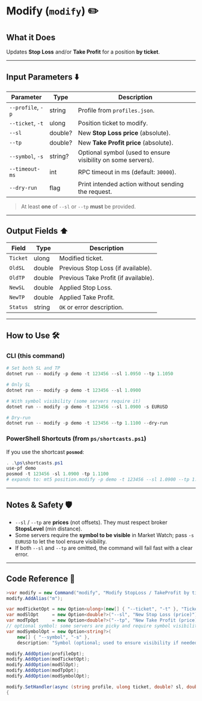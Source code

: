 # Modify (`modify`) ✏️

## What it Does

Updates **Stop Loss** and/or **Take Profit** for a position **by ticket**.

---

## Input Parameters ⬇️

| Parameter         | Type    | Description                                                  |
| ----------------- | ------- | ------------------------------------------------------------ |
| `--profile`, `-p` | string  | Profile from `profiles.json`.                                |
| `--ticket`, `-t`  | ulong   | Position ticket to modify.                                   |
| `--sl`            | double? | New **Stop Loss price** (absolute).                          |
| `--tp`            | double? | New **Take Profit price** (absolute).                        |
| `--symbol`, `-s`  | string? | Optional symbol (used to ensure visibility on some servers). |
| `--timeout-ms`    | int     | RPC timeout in ms (default: `30000`).                        |
| `--dry-run`       | flag    | Print intended action without sending the request.           |

> At least **one** of `--sl` or `--tp` **must** be provided.

---

## Output Fields ⬆️

| Field    | Type   | Description                          |
| -------- | ------ | ------------------------------------ |
| `Ticket` | ulong  | Modified ticket.                     |
| `OldSL`  | double | Previous Stop Loss (if available).   |
| `OldTP`  | double | Previous Take Profit (if available). |
| `NewSL`  | double | Applied Stop Loss.                   |
| `NewTP`  | double | Applied Take Profit.                 |
| `Status` | string | `OK` or error description.           |

---

## How to Use 🛠️

### CLI (this command)

```powershell
# Set both SL and TP
dotnet run -- modify -p demo -t 123456 --sl 1.0950 --tp 1.1050

# Only SL
dotnet run -- modify -p demo -t 123456 --sl 1.0900

# With symbol visibility (some servers require it)
dotnet run -- modify -p demo -t 123456 --sl 1.0900 -s EURUSD

# Dry-run
dotnet run -- modify -p demo -t 123456 --tp 1.1100 --dry-run
```

### PowerShell Shortcuts (from `ps/shortcasts.ps1`)

If you use the shortcast **`posmod`**:

```powershell
. .\ps\shortcasts.ps1
use-pf demo
posmod -t 123456 -sl 1.0900 -tp 1.1100
# expands to: mt5 position.modify -p demo -t 123456 --sl 1.0900 --tp 1.1100 --timeout-ms 90000
```

---

## Notes & Safety 🛡️

* `--sl` / `--tp` are **prices** (not offsets). They must respect broker **StopsLevel** (min distance).
* Some servers require the **symbol to be visible** in Market Watch; pass `-s EURUSD` to let the tool ensure visibility.
* If both `--sl` and `--tp` are omitted, the command will fail fast with a clear error.

---

## Code Reference 🧩

```csharp
>var modify = new Command("modify", "Modify StopLoss / TakeProfit by ticket");
modify.AddAlias("m");

var modTicketOpt = new Option<ulong>(new[] { "--ticket", "-t" }, "Ticket to modify") { IsRequired = true };
var modSlOpt     = new Option<double?>("--sl", "New Stop Loss (price)");
var modTpOpt     = new Option<double?>("--tp", "New Take Profit (price)");
// optional symbol: some servers are picky and require symbol visibility in terminal
var modSymbolOpt = new Option<string?>(
    new[] { "--symbol", "-s" },
    description: "Symbol (optional; used to ensure visibility if needed)");

modify.AddOption(profileOpt);
modify.AddOption(modTicketOpt); 
modify.AddOption(modSlOpt);
modify.AddOption(modTpOpt);
modify.AddOption(modSymbolOpt);

modify.SetHandler(async (string profile, ulong ticket, double? sl, double? tp, string? symbol, int timeoutMs, bool dryRun) =>
{
```
